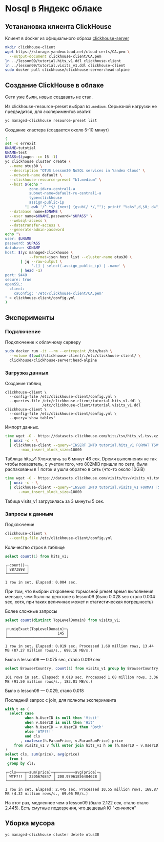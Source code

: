 Nosql в Яндекс облаке
=====================

## Устанановка клиента ClickHouse

Клиент в docker из официального образа [clickhouse-server](https://hub.docker.com/r/clickhouse/clickhouse-server/tags)

```bash
mkdir clickhouse-client
wget https://storage.yandexcloud.net/cloud-certs/CA.pem \
  --output-document clickhouse-client/CA.pem
ln ../lesson09/tutorial.hits_v1.ddl clickhouse-client
ln ../lesson09/tutorial.visits_v1.ddl clickhouse-client
sudo docker pull clickhouse/clickhouse-server:head-alpine
```


## Создание ClickHouse в облаке

Сети уже были, новые создавать не стал.

Из clickhouse-resource-preset выбрал `b1.medium`. Серьезной нагрузки не
предвидится, для экспериментов хватит.

```bash
yc managed-clickhouse resource-preset list
```

Создание кластера (создается около 5-10 минут)

```bash
(
set -o errexit
DNAME=tutotial
UNAME=test
UPASS=$(pwgen -cn 16 -1)
yc clickhouse cluster create \
  --name otus30 \
  --description "OTUS Lesson30 NoSQL services in Yandex Cloud" \
  --network-name default \
  --clickhouse-resource-preset "b1.medium" \
  --host $(echo "
           zone-id=ru-central1-a
           subnet-name=default-ru-central1-a
           type=clickhouse
           assign-public-ip
         "| awk '/^ *$/ {next} {gsub(/ */,""); printf "%s%s",d,$0; d=","}') \
  --database name=$DNAME \
  --user name=$UNAME,password="$UPASS" \
  --websql-access \
  --datatransfer-access \
  --generate-admin-password
echo "\
user: $UNAME
password: $UPASS
database: $DNAME
host: $(yc managed-clickhouse \
           --format=json host list --cluster-name otus30 \
       | jq --raw-output \
            '.[] | select(.assign_public_ip) | .name' \
       | head -1)
port: 9440
secure: true
openSSL:
  client:
    caConfig: '/etc/clickhouse-client/CA.pem'
" > clickhouse-client/config.yml
)
```


## Эксперименты

### Подключение

Подключение к облачному серверу

```bash
sudo docker run -it --rm --entrypoint /bin/bash \
  --volume $(pwd)/clickhouse-client/:/etc/clickhouse-client/ \
  clickhouse/clickhouse-server:head-alpine
```


### Загрузка данных

Создание таблиц

```console
clickhouse-client \
  --config-file /etc/clickhouse-client/config.yml \
  --queries-file /etc/clickhouse-client/tutorial.hits_v1.ddl \
                 /etc/clickhouse-client/tutorial.visits_v1.ddl
clickhouse-client \
  --config-file /etc/clickhouse-client/config.yml \
  --query='show tables'
```

Импорт данных.

```bash
time wget -O - https://datasets.clickhouse.com/hits/tsv/hits_v1.tsv.xz \
  | unxz -c - \
  | clickhouse-client --query="INSERT INTO tutorial.hits_v1 FORMAT TSV" \
      --max_insert_block_size=10000
```

Таблица hits_v1 Уложилачь за 6 минут 46 сек. Dремя выполнения не так
чтобы показатель, с учетом того, что 802MiB пришли по сети, были
распакованы в 1 поток и ушли обратно в сеть (что-то около 10GiB)

```bash
time wget -O - https://datasets.clickhouse.com/visits/tsv/visits_v1.tsv.xz \
  | unxz -c - \
  | clickhouse-client --query="INSERT INTO tutorial.visits_v1 FORMAT TSV" \
      --max_insert_block_size=10000
```

Табица visits_v1 загрузилась за 3 минуты 5 сек.


### Запросы к данным

Подключение

```bash
clickhouse-client \
  --config-file /etc/clickhouse-client/config.yml
```

Количество строк в таблице

```sql
select count(1) from hits_v1;
```

```
┌─count()─┐
│ 8873898 │
└─────────┘

1 row in set. Elapsed: 0.004 sec.
```

При том, что выбран откровенно тормозной preset время выполнения меньше,
чем было на десктопе в lesson09 (было 0.028 sec стало 0.004 sec, хотя,
при таких величинах может и статистическая погрешность)


Более сложные запросы

```sql
select count(distinct TopLevelDomain) from visits_v1;
```
```
┌─uniqExact(TopLevelDomain)─┐
│                       145 │
└───────────────────────────┘

1 row in set. Elapsed: 0.019 sec. Processed 1.68 million rows, 13.44 MB (87.27 million rows/s., 698.16 MB/s.)
```

Было в lesson09 — 0.075 sec, стало 0.019 сек

```sql
select BrowserCountry, count(1) from visits_v1 group by BrowserCountry;
```
```
101 rows in set. Elapsed: 0.018 sec. Processed 1.68 million rows, 3.36 MB (91.50 million rows/s., 183.01 MB/s.)
```
Было в lesson09 — 0.029, стало 0.018

Последний запрос с join, для полноты эксперимента

```sql
with t as (
  select case
         when h.UserID is null then 'Visit'
         when v.UserID is null then 'Hit'
         when h.UserID = v.UserID then 'Both'
         else 'WTF?!!'
         end cls
       , coalesce(h.ParamPrice, v.ParamSumPrice) price
    from visits_v1 v full outer join hits_v1 h on (h.UserID = v.UserID)
)
select cls, sum(price), avg(price)
  from t
 group by cls;
```
```
┌─cls────┬─sum(price)─┬─────────avg(price)─┐
│ WTF?!! │ 2205676847 │ 208.97961856484628 │
└────────┴────────────┴────────────────────┘

1 row in set. Elapsed: 2.445 sec. Processed 10.55 million rows, 168.87 MB (4.32 million rows/s., 69.06 MB/s.)
```

На этот раз, медленнее чем в lesson09 (было 2.122 сек, стало стало
2.445). Есть смутные подозрения, что дешевый IO "кончился"


## Уборка мусора

```bash
yc managed-clickhouse cluster delete otus30
```
